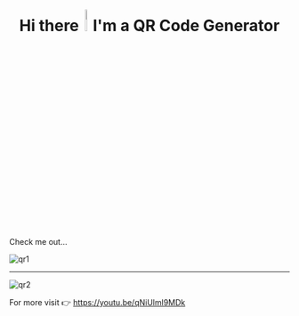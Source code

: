 # <h1 align="center" fontsize="60px">Hi there<img src="https://raw.githubusercontent.com/MartinHeinz/MartinHeinz/master/wave.gif" width="5%" height="10%">I'm a QR Code Generator</h1>

Check me out...

![qr1](https://user-images.githubusercontent.com/62172250/190106440-6f45913b-2a3f-4d92-840c-f20c7f829829.png)

--------------------------------------------------------------------------------------------------------------------------------------------

![qr2](https://user-images.githubusercontent.com/62172250/190106448-fa6e5eb1-b205-4197-910d-6d4fdaba2ec8.png)

For more visit :point_right: https://youtu.be/qNiUlml9MDk 
